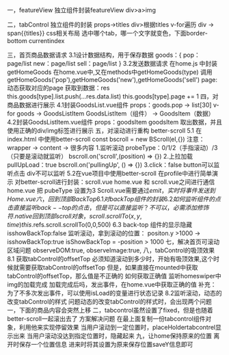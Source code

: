 一，featureView
  独立组件封装featureView
    div>a>img
  
二，tabControl
  独立组件的封装
    props->titles
    div>根据titles v-for遍历 div -> span{{titles}}
    css相关布局
    选中哪个tab，哪一个文字就变色，下面border-bottom
      currentindex

三，首页商品数据请求
  3.1设计数据结构，用于保存数据
    goods：{
      pop：page/list
      new：page/list
      sell：page/list
    }
  3.2发送数据请求
    在home.js 中封装getHomeGoods
    在home.vue中,又在methods中getHomeGoods(type)
    调用getHomeGoods('pop'),getHomeGoods('new'),getHomeGoods('sell')
      page:动态获取对应的page
    获取到数据：res
      this.goods[type].list.push(...res.data.list)
      this.goods[type].page += 1
四，对商品数据进行展示
  4.1封装GoodsList.vue组件
    props：goods.pop -> list[30]
    v-for goods -> GoodsListItem
    GoodsListItem（组件） -> GoodsItem（数据）
  4.2封装GoodsListItem.vue组件
    props：goodsItem
    goodsItem 取出数据，并且使用正确的div/img标签进行展示
五，对滚动进行重构 better-scroll
  5.1 在index.html 中使用better-scroll
    const bscroll = new BScroll(el,{})
    注意：wrapper -> content -> 很多内容
    1.监听滚动
      probeType：0/1/2（手指滚动）/3（只要是滚动就监听）
      bscroll.on('scroll',(position) => {})
    2.上拉加载
      pullUpLoad：true
      bscroll.on('pullingUp', () => {})
    3.click：false
      button可以监听点击
      div不可以监听
  5.2在vue项目中使用better-scroll
    在profile中进行简单演示
    对better-scroll进行封装：scroll.vue
    home.vue 和 scroll.vue之间进行通信
      home.vue 把 pubeType 设置为3
      Scroll.vue需要通过$emit，实时将事件发送到Home.vue
六，回到顶部BackTop
  6.1 对backTop组件的封装
  6.2 如何监听组件的点击
    直接监听back--top的点击，但是可以直接监听？
      不可以，必需添加修饰符 .native
    回到顶部
      scroll对象，scroll.scrollTo(x,y,time)
        this.$refs.scroll.scrollTo(0,0,500)
  6.3 back-top 组件的显示隐藏
    isshowBackTop:false
    监听滚动，拿到滚动的位置：
      positon.y >1000 -> isshowBackTop:true
      isShowBackTop = -position > 1000
七，解决首页可滚动区域问题
  observeDOM:true,
  observeImage:true,
八，tabControl的吸顶效果
  8.1 获取tabControl的offsetTop
    必须知道滚动到多少时，开始有吸顶效果,这个时候就需要获取tabControl的offsetTop
    但是，如果直接在mounted中获取tabControl的offsetTop，那么值是不正确的
    如何获取正确值
      监听homeswiper中img的加载完成
      加载完成后吗，发出事件，在home.vue中获取正确的值
      补充：
        为了不多次发出事件，可以使用isLoad的变量进行状态记录
  8.2监听滚动，动态的改变tabControl的样式
    问题动态的改变tabControl的样式时，会出现两个问题
      一，下面的商品内容会突然上移
      二，tabcontrol虽然设置了fixed，但是也随着   better-scroll一起滚出去了
    方案解决问题
      在最上面复制一份tabcontrol组件对象，利用他来实现停留效果
      当用户滚动到一定位置时，placeHoldertabcontrel显示出来
      当用户滚动没达到指定位置时，隐藏起来
  九，让home保持原来的位置
    离开时保存一个位置信息
    进来时将其设置为原来保存位置saveY信息即可
